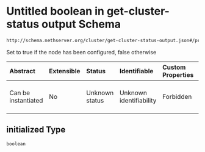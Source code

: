 # Untitled boolean in get-cluster-status output Schema

```txt
http://schema.nethserver.org/cluster/get-cluster-status-output.json#/properties/initialized
```

Set to true if the node has been configured, false otherwise

| Abstract            | Extensible | Status         | Identifiable            | Custom Properties | Additional Properties | Access Restrictions | Defined In                                                                                       |
| :------------------ | :--------- | :------------- | :---------------------- | :---------------- | :-------------------- | :------------------ | :----------------------------------------------------------------------------------------------- |
| Can be instantiated | No         | Unknown status | Unknown identifiability | Forbidden         | Allowed               | none                | [get-cluster-status-output.json*](cluster/get-cluster-status-output.json "open original schema") |

## initialized Type

`boolean`
